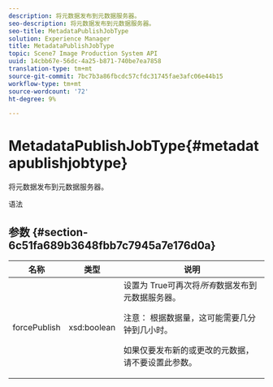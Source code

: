 ```yaml
---
description: 将元数据发布到元数据服务器。
seo-description: 将元数据发布到元数据服务器。
seo-title: MetadataPublishJobType
solution: Experience Manager
title: MetadataPublishJobType
topic: Scene7 Image Production System API
uuid: 14cbb67e-56dc-4a25-b871-740be7ea7858
translation-type: tm+mt
source-git-commit: 7bc7b3a86fbcdc57cfdc31745fae3afc06e44b15
workflow-type: tm+mt
source-wordcount: '72'
ht-degree: 9%

---
```



# MetadataPublishJobType{#metadatapublishjobtype}

将元数据发布到元数据服务器。

语法

## 参数 {#section-6c51fa689b3648fbb7c7945a7e176d0a}

<table id="table_23B5CFC5C3F946F9AFDB6A83A1AAB7AF"> 
 <thead> 
  <tr> 
   <th colname="col1" class="entry"> 名称 </th> 
   <th colname="col2" class="entry"> 类型 </th> 
   <th colname="col3" class="entry"> 说明 </th> 
  </tr> 
 </thead>
 <tbody> 
  <tr> 
   <td colname="col1"> <span class="codeph"> <span class="varname"> forcePublish</span> </span> </td> 
   <td colname="col2"> <span class="codeph"> xsd:boolean</span> </td> 
   <td colname="col3">设置为<span class="codeph"> True</span>可再次将<i>所有</i>数据发布到元数据服务器。 <p>注意： 根据数据量，这可能需要几分钟到几小时。 </p><p>如果仅要发布新的或更改的元数据，请不要设置此参数。 </p></td> 
  </tr> 
 </tbody> 
</table>

